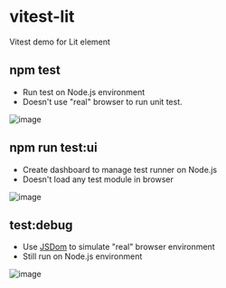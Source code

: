 # vitest-lit
Vitest demo for Lit element

## npm test
- Run test on Node.js environment
- Doesn't use "real" browser to run unit test.

![image](https://user-images.githubusercontent.com/442046/210156581-e616834e-c404-4388-8691-0562fcf8112e.png)

## npm run test:ui
- Create dashboard to manage test runner on Node.js
- Doesn't load any test module in browser

![image](https://user-images.githubusercontent.com/442046/210156675-266d00ac-fb35-4f1b-bdec-22811a42f4e1.png)

## test:debug
- Use [JSDom](https://github.com/jsdom/jsdom) to simulate "real" browser environment
- Still run on Node.js environment

![image](https://user-images.githubusercontent.com/442046/210156760-1000da02-c5e6-4c7a-9ca5-a0ee9d849ae0.png)
